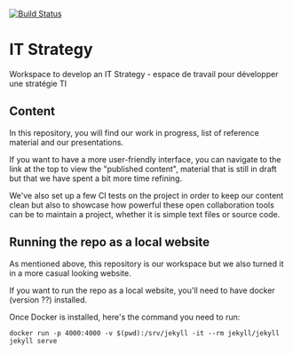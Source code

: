 [![Build Status](https://travis-ci.com/sara-sabr/ITStrategy.svg?branch=master)](https://travis-ci.com/sara-sabr/ITStrategy)

# IT Strategy

Workspace to develop an IT Strategy - espace de travail pour développer une stratégie TI

## Content

In this repository, you will find our work in progress, list of reference material and our presentations.

If you want to have a more user-friendly interface, you can navigate to the link at the top to view the "published content", material that is still in draft but that we have spent a bit more time refining.

We've also set up a few CI tests on the project in order to keep our content clean but also to showcase how powerful these open collaboration tools can be to maintain a project, whether it is simple text files or source code.

## Running the repo as a local website

As mentioned above, this repository is our workspace but we also turned it in a more casual looking website.

If you want to run the repo as a local website, you'll need to have docker (version ??) installed.

Once Docker is installed, here's the command you need to run:

`docker run -p 4000:4000 -v $(pwd):/srv/jekyll -it --rm jekyll/jekyll jekyll serve`
